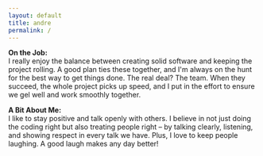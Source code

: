```yaml
---
layout: default
title: andre
permalink: /
---
```


**On the Job:**  
I really enjoy the balance between creating solid software and keeping the project rolling. A good plan ties these together, and I'm always on the hunt for the best way to get things done. The real deal? The team. When they succeed, the whole project picks up speed, and I put in the effort to ensure we gel well and work smoothly together.

**A Bit About Me:**  
I like to stay positive and talk openly with others. I believe in not just doing the coding right but also treating people right – by talking clearly, listening, and showing respect in every talk we have. Plus, I love to keep people laughing. A good laugh makes any day better!
